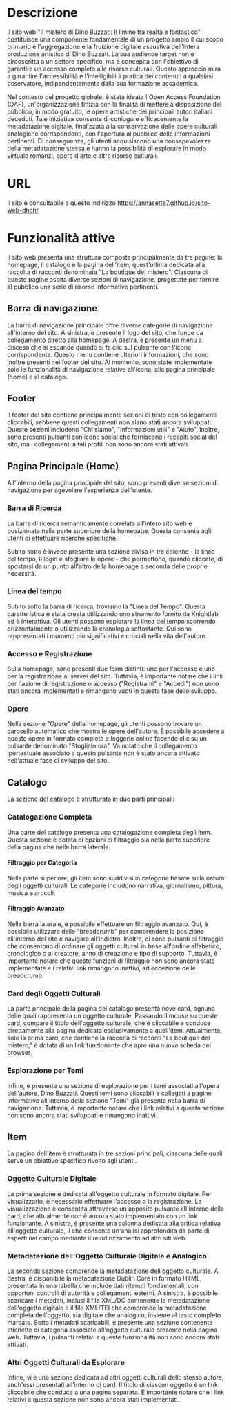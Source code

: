 # Descrizione
Il sito web "Il mistero di Dino Buzzati: Il limine tra realtà e fantastico" costituisce una componente fondamentale di un progetto ampio il cui scopo primario è l'aggregazione e la fruizione digitale esaustiva dell'intera produzione artistica di Dino Buzzati. La sua audience target non è circoscritta a un settore specifico, ma è concepita con l'obiettivo di garantire un accesso completo alle risorse culturali. Questo approccio mira a garantire l'accessibilità e l'intelligibilità pratica dei contenuti a qualsiasi osservatore, indipendentemente dalla sua formazione accademica.

Nel contesto del progetto globale, è stata ideata l'Open Access Foundation (OAF), un'organizzazione fittizia con la finalità di mettere a disposizione del pubblico, in modo gratuito, le opere artistiche dei principali autori italiani deceduti. Tale iniziativa consente di coniugare efficacemente la metadatazione digitale, finalizzata alla conservazione delle opere culturali analogiche corrispondenti, con l'apertura al pubblico delle informazioni pertinenti. Di conseguenza, gli utenti acquisiscono una consapevolezza della metadatazione stessa e hanno la possibilità di esplorare in modo virtuale romanzi, opere d'arte e altre risorse culturali.

# URL
Il sito è consultabile a questo indirizzo https://annasette7.github.io/sito-web-dhch/

# Funzionalità attive
Il sito web presenta una struttura composta principalmente da tre pagine: la homepage, il catalogo e la pagina dell'item, quest'ultima dedicata alla raccolta di racconti denominata "La boutique del mistero". Ciascuna di queste pagine ospita diverse sezioni di navigazione, progettate per fornire al pubblico una serie di risorse informative pertinenti.

## Barra di navigazione
La barra di navigazione principale offre diverse categorie di navigazione all'interno del sito. A sinistra, è presente il logo del sito, che funge da collegamento diretto alla homepage. A destra, è presente un menu a discesa che si espande quando si fa clic sul pulsante con l'icona corrispondente. Questo menu contiene ulteriori informazioni, che sono inoltre presenti nel footer del sito. Al momento, sono state implementate solo le funzionalità di navigazione relative all'icona, alla pagina principale (home) e al catalogo.

## Footer
Il footer del sito contiene principalmente sezioni di testo con collegamenti cliccabili, sebbene questi collegamenti non siano stati ancora sviluppati. Queste sezioni includono "Chi siamo", "Informazioni utili" e "Aiuto". Inoltre, sono presenti pulsanti con icone social che forniscono i recapiti social del sito, ma i collegamenti a tali profili non sono ancora stati attivati.

## Pagina Principale (Home)
All'interno della pagina principale del sito, sono presenti diverse sezioni di navigazione per agevolare l'esperienza dell'utente.

### Barra di Ricerca
La barra di ricerca semanticamente correlata all'intero sito web è posizionata nella parte superiore della homepage. Questa consente agli utenti di effettuare ricerche specifiche.

Subito sotto è invece presente una sezione divisa in tre colonne - la linea del tempo, il login e sfogliare le opere - che permettono, quando cliccate, di spostarsi da un punto all'altro della homepage a seconda delle proprie necessità.

### Linea del tempo
Subito sotto la barra di ricerca, troviamo la "Linea del Tempo". Questa caratteristica è stata creata utilizzando uno strumento fornito da Knightlab ed è interattiva. Gli utenti possono esplorare la linea del tempo scorrendo orizzontalmente o utilizzando la cronologia sottostante. Qui sono rappresentati i momenti più significativi e cruciali nella vita dell'autore.

### Accesso e Registrazione
Sulla homepage, sono presenti due form distinti: uno per l'accesso e uno per la registrazione al server del sito. Tuttavia, è importante notare che i link per l'azione di registrazione o accesso ("Registrami" e "Accedi") non sono stati ancora implementati e rimangono vuoti in questa fase dello sviluppo.

### Opere
Nella sezione "Opere" della homepage, gli utenti possono trovare un carosello automatico che mostra le opere dell'autore. È possibile accedere a queste opere in formato completo e leggerle online facendo clic su un pulsante denominato "Sfoglialo ora". Va notato che il collegamento ipertestuale associato a questo pulsante non è stato ancora attivato nell'attuale fase di sviluppo del sito.

## Catalogo
La sezione del catalogo è strutturata in due parti principali:

### Catalogazione Completa
Una parte del catalogo presenta una catalogazione completa degli item. Questa sezione è dotata di opzioni di filtraggio sia nella parte superiore della pagina che nella barra laterale.

#### Filtraggio per Categoria
Nella parte superiore, gli item sono suddivisi in categorie basate sulla natura degli oggetti culturali. Le categorie includono narrativa, giornalismo, pittura, musica e articoli.

#### Filtraggio Avanzato
Nella barra laterale, è possibile effettuare un filtraggio avanzato. Qui, è possibile utilizzare delle "breadcrumb" per comprendere la posizione all'interno del sito e navigare all'indietro. Inoltre, ci sono pulsanti di filtraggio che consentono di ordinare gli oggetti culturali in base all'ordine alfabetico, cronologico o al creatore, anno di creazione e tipo di supporto. Tuttavia, è importante notare che queste funzioni di filtraggio non sono ancora state implementate e i relativi link rimangono inattivi, ad eccezione delle breadcrumb.

### Card degli Oggetti Culturali
La parte principale della pagina del catalogo presenta nove card, ognuna delle quali rappresenta un oggetto culturale. Passando il mouse su queste card, compare il titolo dell'oggetto culturale, che è cliccabile e conduce direttamente alla pagina dedicata esclusivamente a quell'item. Attualmente, solo la prima card, che contiene la raccolta di racconti "La boutique del mistero," è dotata di un link funzionante che apre una nuova scheda del browser.

### Esplorazione per Temi
Infine, è presente una sezione di esplorazione per i temi associati all'opera dell'autore, Dino Buzzati. Questi temi sono cliccabili e collegati a pagine informative all'interno della sezione "Temi" già presente nella barra di navigazione. Tuttavia, è importante notare che i link relativi a questa sezione non sono ancora stati sviluppati e rimangono inattivi.

## Item
La pagina dell'item è strutturata in tre sezioni principali, ciascuna delle quali serve un obiettivo specifico rivolto agli utenti.

### Oggetto Culturale Digitale
La prima sezione è dedicata all'oggetto culturale in formato digitale. Per visualizzarlo, è necessario effettuare l'accesso o la registrazione. La visualizzazione è consentita attraverso un apposito pulsante all'interno della card, che attualmente non è ancora stato implementato con un link funzionante. A sinistra, è presente una colonna dedicata alla critica relativa all'oggetto culturale, il che consente un'analisi approfondita da parte di esperti nel campo mediante il reindirizzamento ad altri siti web.

### Metadatazione dell'Oggetto Culturale Digitale e Analogico
La seconda sezione comprende la metadatazione dell'oggetto culturale. A destra, è disponibile la metadatazione Dublin Core in formato HTML, presentata in una tabella che include dati ritenuti fondamentali, con opportuni controlli di autorità e collegamenti esterni. A sinistra, è possibile scaricare i metadati, inclusi il file XML/DC contenente la metadatazione dell'oggetto digitale e il file XML/TEI che comprende la metadatazione completa dell'oggetto, sia digitale che analogico, insieme al testo completo marcato. Sotto i metadati scaricabili, è presente una sezione contenente etichette di categoria associate all'oggetto culturale presente nella pagina web. Tuttavia, i pulsanti relativi a queste funzionalità non sono ancora stati attivati.

### Altri Oggetti Culturali da Esplorare
Infine, vi è una sezione dedicata ad altri oggetti culturali dello stesso autore, anch'essi presentati all'interno di card. Il titolo di ciascun oggetto è un link cliccabile che conduce a una pagina separata. È importante notare che i link relativi a questa sezione non sono ancora stati implementati.
